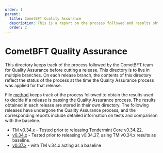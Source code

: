 ```yaml
---
order: 1
parent:
  title: CometBFT Quality Assurance
  description: This is a report on the process followed and results obtained when running v0.34.x on testnets
  order: 2
---
```


# CometBFT Quality Assurance

This directory keeps track of the process followed by the CometBFT team
for Quality Assurance before cutting a release.
This directory is to live in multiple branches. On each release branch,
the contents of this directory reflect the status of the process
at the time the Quality Assurance process was applied for that release.

File [method](./method.md) keeps track of the process followed to obtain the results
used to decide if a release is passing the Quality Assurance process.
The results obtained in each release are stored in their own directory.
The following releases have undergone the Quality Assurance process, and the corresponding reports include detailed information on tests and comparison with the baseline.

* [TM v0.34.x](./v034/TMCore.md) - Tested prior to releasing Tendermint Core v0.34.22.
* [v0.34.x](./v034/CometBFT.md) - Tested prior to releasing v0.34.27, using TM v0.34.x results as baseline.
* [v0.37.x](./v037/) - with TM v.34.x acting as a baseline

